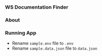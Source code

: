 ### WS Documentation Finder

### About

### Running App

-   Rename `sample.env` file to `.env`
-   Rename `sample.data.json` file to `data.json`
